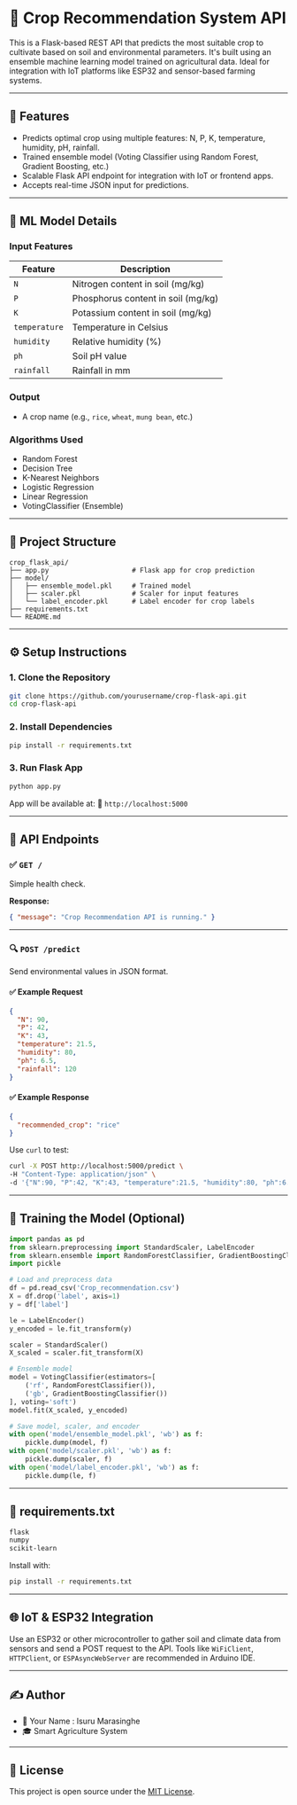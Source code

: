 # 🌾 Crop Recommendation System API

This is a Flask-based REST API that predicts the most suitable crop to cultivate based on soil and environmental parameters. It's built using an ensemble machine learning model trained on agricultural data. Ideal for integration with IoT platforms like ESP32 and sensor-based farming systems.

---

## 🚀 Features

- Predicts optimal crop using multiple features: N, P, K, temperature, humidity, pH, rainfall.
- Trained ensemble model (Voting Classifier using Random Forest, Gradient Boosting, etc.)
- Scalable Flask API endpoint for integration with IoT or frontend apps.
- Accepts real-time JSON input for predictions.

---

## 🧠 ML Model Details

### Input Features

| Feature     | Description                         |
|------------|-------------------------------------|
| `N`        | Nitrogen content in soil (mg/kg)    |
| `P`        | Phosphorus content in soil (mg/kg)  |
| `K`        | Potassium content in soil (mg/kg)   |
| `temperature` | Temperature in Celsius           |
| `humidity` | Relative humidity (%)               |
| `ph`       | Soil pH value                       |
| `rainfall` | Rainfall in mm                      |

### Output
- A crop name (e.g., `rice`, `wheat`, `mung bean`, etc.)

### Algorithms Used
- Random Forest
- Decision Tree
- K-Nearest Neighbors
- Logistic Regression
- Linear Regression
- VotingClassifier (Ensemble)

---

## 📁 Project Structure

```
crop_flask_api/
├── app.py                     # Flask app for crop prediction
├── model/
│   ├── ensemble_model.pkl     # Trained model
│   ├── scaler.pkl             # Scaler for input features
│   └── label_encoder.pkl      # Label encoder for crop labels
├── requirements.txt
└── README.md
```

---

## ⚙️ Setup Instructions

### 1. Clone the Repository

```bash
git clone https://github.com/yourusername/crop-flask-api.git
cd crop-flask-api
```

### 2. Install Dependencies

```bash
pip install -r requirements.txt
```

### 3. Run Flask App

```bash
python app.py
```

App will be available at:
📍 `http://localhost:5000`

---

## 🧪 API Endpoints

### ✅ `GET /`

Simple health check.

**Response:**

```json
{ "message": "Crop Recommendation API is running." }
```

---

### 🔍 `POST /predict`

Send environmental values in JSON format.

#### ✅ Example Request

```json
{
  "N": 90,
  "P": 42,
  "K": 43,
  "temperature": 21.5,
  "humidity": 80,
  "ph": 6.5,
  "rainfall": 120
}
```

#### ✅ Example Response

```json
{
  "recommended_crop": "rice"
}
```

Use `curl` to test:

```bash
curl -X POST http://localhost:5000/predict \
-H "Content-Type: application/json" \
-d '{"N":90, "P":42, "K":43, "temperature":21.5, "humidity":80, "ph":6.5, "rainfall":120}'
```

---

## 🧠 Training the Model (Optional)

```python
import pandas as pd
from sklearn.preprocessing import StandardScaler, LabelEncoder
from sklearn.ensemble import RandomForestClassifier, GradientBoostingClassifier, VotingClassifier
import pickle

# Load and preprocess data
df = pd.read_csv('Crop_recommendation.csv')
X = df.drop('label', axis=1)
y = df['label']

le = LabelEncoder()
y_encoded = le.fit_transform(y)

scaler = StandardScaler()
X_scaled = scaler.fit_transform(X)

# Ensemble model
model = VotingClassifier(estimators=[
    ('rf', RandomForestClassifier()),
    ('gb', GradientBoostingClassifier())
], voting='soft')
model.fit(X_scaled, y_encoded)

# Save model, scaler, and encoder
with open('model/ensemble_model.pkl', 'wb') as f:
    pickle.dump(model, f)
with open('model/scaler.pkl', 'wb') as f:
    pickle.dump(scaler, f)
with open('model/label_encoder.pkl', 'wb') as f:
    pickle.dump(le, f)
```

---

## 🧩 requirements.txt

```txt
flask
numpy
scikit-learn
```

Install with:

```bash
pip install -r requirements.txt
```

---

## 🌐 IoT & ESP32 Integration

Use an ESP32 or other microcontroller to gather soil and climate data from sensors and send a POST request to the API. Tools like `WiFiClient`, `HTTPClient`, or `ESPAsyncWebServer` are recommended in Arduino IDE.

---

## ✍️ Author

* 👤 Your Name : Isuru Marasinghe
* 🎓 Smart Agriculture System

---

## 📄 License

This project is open source under the [MIT License](https://opensource.org/licenses/MIT).
